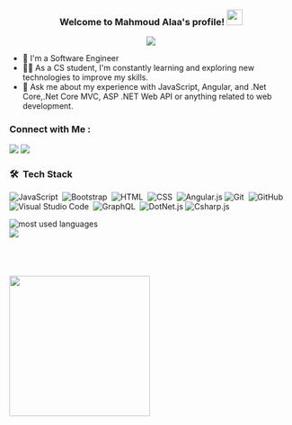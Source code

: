


<h3 align="center">
  Welcome to Mahmoud Alaa's profile!
  <img src="https://media.giphy.com/media/hvRJCLFzcasrR4ia7z/giphy.gif" width="28">
</h3>

<!-- Typing SVG by DenverCoder1 - https://github.com/DenverCoder1/readme-typing-svg -->
<p align="center">
  <a href="https://github.com/DenverCoder1/readme-typing-svg"><img src="https://readme-typing-svg.herokuapp.com/?lines=Full-stack%20web%20developer;Always%20learning%20new%20things&font=Fira%20Code&center=true&width=440&height=45&color=f75c7e&vCenter=true&size=22"></a>
</p> 

- 🏢 I'm a Software Engineer
- 👨‍💻 As a CS student, I'm constantly learning and exploring new technologies to improve my skills.
- 💬 Ask me about my experience with JavaScript, Angular, and .Net Core,.Net Core MVC, ASP .NET Web API or anything related to web development.

### Connect with Me :

<a href="https://www.linkedin.com/in/mahmoudalaa70" target="_blank"><img src="https://img.shields.io/badge/-Mahmoud%20Alaa-0077B5?style=for-the-badge&logo=Linkedin&logoColor=white"/></a>
<a href="https://t.me/MahmoudAlaa01" target="_blank"><img src="https://img.shields.io/badge/-Mahmoud%20Alaa-0077B5?style=for-the-badge&logo=Telegram&logoColor=white"/></a>
### 🛠 &nbsp;Tech Stack
![JavaScript](https://img.shields.io/badge/-JavaScript-05122A?style=flat&logo=javascript)&nbsp;
![Bootstrap](https://img.shields.io/badge/-Bootstrap-05122A?style=flat&logo=bootstrap&logoColor=563D7C)&nbsp;
![HTML](https://img.shields.io/badge/-HTML-05122A?style=flat&logo=HTML5)&nbsp;
![CSS](https://img.shields.io/badge/-CSS-05122A?style=flat&logo=CSS3&logoColor=1572B6)&nbsp;
![Angular.js](https://img.shields.io/badge/-Angular-05122A?style=flat&logo=angular)
![Git](https://img.shields.io/badge/-Git-05122A?style=flat&logo=git)&nbsp;
![GitHub](https://img.shields.io/badge/-GitHub-05122A?style=flat&logo=github)&nbsp;
![Visual Studio Code](https://img.shields.io/badge/-Visual%20Studio%20Code-05122A?style=flat&logo=visual-studio-code&logoColor=007ACC)&nbsp;
![GraphQL](https://img.shields.io/badge/-GraphQL-05122A?style=flat&logo=GraphQL)&nbsp;
![DotNet.js](https://img.shields.io/badge/-DotNet-05122A?style=flat&logo=.net)
![Csharp.js](https://img.shields.io/badge/-Csharp-05122A?style=flat&logo=Csharp)



<img align="left" src="https://github-readme-stats.vercel.app/api/top-langs/?username=anuraghazra&hide_progress=true" alt="most used languages" />
<br>
<a href="https://komarev.com/ghpvc/?username=yousefdergham&style=for-the-badge">
    <img src="https://komarev.com/ghpvc/?username=yousefdergham&style=for-the-badge">
</a>
<br><br><br><br><br>
<img width="250" align="left" src="https://c.tenor.com/_DOBjnGspYAAAAAM/code-coding.gif">
